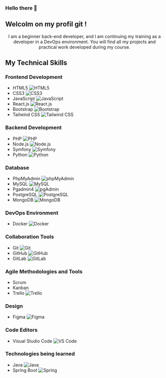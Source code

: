 ### Hello there 👋
## Welcolm on my profil git !

<div align="center">I am a beginner back-end developer, and I am continuing my training as a developer in a DevOps environment. You will find all my projects and practical work developed during my course.</div>

## My Technical Skills

### Frontend Development
- HTML5 ![HTML5](https://img.shields.io/badge/-HTML5-E34F26?style=flat&logo=html5&logoColor=white)
- CSS3 ![CSS3](https://img.shields.io/badge/-CSS3-1572B6?style=flat&logo=css3&logoColor=white)
- JavaScript ![JavaScript](https://img.shields.io/badge/-JavaScript-F7DF1E?style=flat&logo=javascript&logoColor=black)
- React.js ![React.js](https://img.shields.io/badge/-React.js-61DAFB?style=flat&logo=react&logoColor=white)
- Bootstrap ![Bootstrap](https://img.shields.io/badge/-Bootstrap-7952B3?style=flat&logo=bootstrap&logoColor=white)
- Tailwind CSS ![Tailwind CSS](https://img.shields.io/badge/-Tailwind%20CSS-38B2AC?style=flat&logo=tailwind-css&logoColor=white)

  
### Backend Development
- PHP ![PHP](https://img.shields.io/badge/-PHP-777BB4?style=flat&logo=php&logoColor=white)
- Node.js ![Node.js](https://img.shields.io/badge/-Node.js-339933?style=flat&logo=node.js&logoColor=white)
- Symfony ![Symfony](https://img.shields.io/badge/-Symfony-000000?style=flat&logo=symfony&logoColor=white)
- Python ![Python](https://img.shields.io/badge/-Python-3776AB?style=flat&logo=python&logoColor=white)


### Database

- PhpMyAdmin ![phpMyAdmin](https://img.shields.io/badge/-phpMyAdmin-4479A1?style=flat&logo=phpmyadmin&logoColor=white)
- MySQL ![MySQL](https://img.shields.io/badge/-MySQL-4479A1?style=flat&logo=mysql&logoColor=white)
- Pgadmin4 ![pgAdmin](https://img.shields.io/badge/-pgAdmin-336791?style=flat&logo=postgresql&logoColor=white)
- PostgreSQL ![PostgreSQL](https://img.shields.io/badge/-PostgreSQL-336791?style=flat&logo=postgresql&logoColor=white)
- MongoDB ![MongoDB](https://img.shields.io/badge/-MongoDB-47A248?style=flat&logo=mongodb&logoColor=white)

### DevOps Environment
- Docker ![Docker](https://img.shields.io/badge/-Docker-2496ED?style=flat&logo=docker&logoColor=white)

### Collaboration Tools
- Git ![Git](https://img.shields.io/badge/-Git-F05032?style=flat&logo=git&logoColor=white)
- GitHub ![GitHub](https://img.shields.io/badge/-GitHub-181717?style=flat&logo=github&logoColor=white)
- GitLab ![GitLab](https://img.shields.io/badge/-GitLab-FCA121?style=flat&logo=gitlab&logoColor=white)

### Agile Methodologies and Tools
- Scrum
- Kanban
- Trello ![Trello](https://img.shields.io/badge/-Trello-0079BF?style=flat&logo=trello&logoColor=white)

### Design
- Figma ![Figma](https://img.shields.io/badge/-Figma-F24E1E?style=flat&logo=figma&logoColor=white)

### Code Editors
- Visual Studio Code ![VS Code](https://img.shields.io/badge/-VS%20Code-007ACC?style=flat&logo=visual-studio-code&logoColor=white)

### Technologies being learned

- Java ![Java](https://img.shields.io/badge/-Java-007396?style=flat&logo=java&logoColor=white)
- Spring Boot ![Spring](https://img.shields.io/badge/-Spring-6DB33F?style=flat&logo=spring&logoColor=white)

